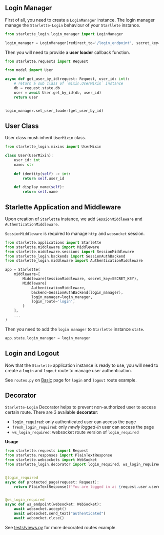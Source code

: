 ## Login Manager

First of all, you need to create a `LoginManager` instance.
The login manager manage the `Starlette-Login` behaviour of your `Starllete` instance.

```python
from starlette_login.login_manager import LoginManager

login_manager = LoginManager(redirect_to='/login_endpoint', secret_key=SECRET_KEY)
```

Then you will need to provide a __user loader__ callback function.

```python
from starlette.requests import Request

from model import User

async def get_user_by_id(request: Request, user_id: int):
    # return a sub class of `mixin.UserMixin` instance
    db = request.state.db
    user = await User.get_by_id(db, user_id)
    return user
    

login_manager.set_user_loader(get_user_by_id)
```

## User Class

User class mush inherit `UserMixin` class.

```python
from starlette_login.mixins import UserMixin

class User(UserMixin):
    user_id: int
    name: str
    
    def identity(self) -> int:
        return self.user_id

    def display_name(self):
        return self.name
```

## Starlette Application and Middleware

Upon creation of `Starlette` instance, we add `SessionMiddleware` and `AuthenticationMiddleware`.

`SessionMiddleware` is required to manage `http` and `websocket` session.

```python
from starlette.applications import Starlette
from starlette.middleware import Middleware
from starlette.middleware.sessions import SessionMiddleware
from starlette_login.backends import SessionAuthBackend
from starlette_login.middleware import AuthenticationMiddleware

app = Starlette(
    middleware=[
        Middleware(SessionMiddleware, secret_key=SECRET_KEY),
        Middleware(
            AuthenticationMiddleware,
            backend=SessionAuthBackend(login_manager),
            login_manager=login_manager,
            login_route='login',
        )
    ],
    ...
)
```

Then you need to add the `login manager` to `Starlette` instance `state`.

```python
app.state.login_manager = login_manager
```

## Login and Logout

Now that the `Starlette` application instance is ready to use, 
you will need to create a `login` and `logout` route to manage user authentication. 

See `routes.py` on [Basic](index.md) page for `login` and `logout` route example.


## Decorator

`Starlette-Login` Decorator helps to prevent non-authorized user to access certain route.
There are 3 available __decorator__:

- `login_required`: only authenticated user can access the page
- `fresh_login_required`: only _newly logged-in_ user can access the page
- `ws_login_required`: websocket route version of `login_required`

__Usage__

```python
from starlette.requests import Request
from starlette.responses import PlainTextResponse
from starlette.websockets import WebSocket
from starlette_login.decorator import login_required, ws_login_required


@login_required
async def protected_page(request: Request):
    return PlainTextResponse(f'You are logged in as {request.user.username}')


@ws_login_required
async def ws_endpoint(websocket: WebSocket):
    await websocket.accept()
    await websocket.send_text("authenticated")
    await websocket.close()
```

See [tests/views.py](https://github.com/jockerz/Starlette-Login/blob/main/tests/views.py) for more decorated routes example.
